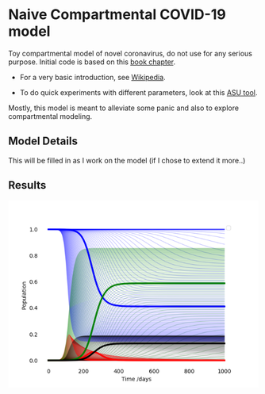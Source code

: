 # Naive Compartmental COVID-19 model
Toy compartmental model of novel coronavirus, do not use for any serious purpose. 
Initial code is based on this [book chapter](https://scipython.com/book/chapter-8-scipy/additional-examples/the-sir-epidemic-model/).

- For a very basic introduction, see [Wikipedia](https://en.wikipedia.org/wiki/Compartmental_models_in_epidemiology).

- To do quick experiments with different parameters, look at this [ASU tool](http://www.public.asu.edu/~hnesse/classes/sir.html).

Mostly, this model is meant to alleviate some panic and also to explore compartmental modeling.


## Model Details

This will be filled in as I work on the model (if I chose to extend it more..)

## Results

![SIR](model.png)
